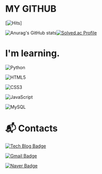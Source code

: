 # MY GITHUB
[![Hits](https://hits.seeyoufarm.com/api/count/incr/badge.svg?url=https%3A%2F%2Fgithub.com%2Fkaffu0424&count_bg=%23AAF0EE&title_bg=%23F6E3F1&icon=rss.svg&icon_color=%230A0A0A&title=hits&edge_flat=false)]

![Anurag's GitHub stats](https://github-readme-stats.vercel.app/api?username=kaffu0424&show_icons=true&theme=radical)[![Solved.ac Profile](http://mazassumnida.wtf/api/generate_badge?boj=kaffu)](https://solved.ac/kaffu)

# I'm learning.
![Python](http://img.shields.io/badge/Python-3776AB.svg?&style=for-the-badge&logo=Python&logoColor=white)

![HTML5](http://img.shields.io/badge/HTML5-E34F26.svg?&style=for-the-badge&logo=HTML5&logoColor=white)

![CSS3](http://img.shields.io/badge/CSS3-1572B6.svg?&style=for-the-badge&logo=CSS3&logoColor=white)

![JavaScript](http://img.shields.io/badge/JavaScript-F7DF1E.svg?&style=for-the-badge&logo=JavaScript&logoColor=white)

![MySQL](http://img.shields.io/badge/MySQL-4479A1.svg?&style=for-the-badge&logo=MySQL&logoColor=white)

# :mailbox_with_mail: Contacts
[![Tech Blog Badge](https://img.shields.io/badge/-Tech%20blog-black?style=flat-square&logo=github&link=https://github.com/kaffu0424/)](https://github.com/kaffu0424/)

[![Gmail Badge](https://img.shields.io/badge/Gmail-d14836??style=flat-square&logo=Gmail&logoColor=white&link=mailto:vvbbnbv@gmail.com/)](mailto:vvbbnbv@gmail.com/)

[![Naver Badge](https://img.shields.io/badge/Naver-03C75A?style=flat-square&logo=Naver&logoColor=white&link=mailto:kaffu@naver.com/)](mailto:kaffu@naver.com/)
